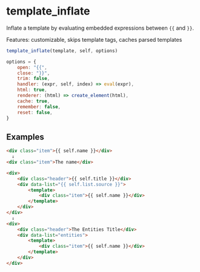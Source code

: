# template_inflate

Inflate a template by evaluating embedded expressions between `{{` and `}}`.

Features: customizable, skips template tags, caches parsed templates

```js
template_inflate(template, self, options)
```

```js
options = {
    open: "{{",
    close: "}}",
    trim: false,
    handler: (expr, self, index) => eval(expr),
    html: true,
    renderer: (html) => create_element(html),
    cache: true,
    remember: false,
    reset: false,
}
```

## Examples

```html
<div class="item">{{ self.name }}</div>
  ⇓
<div class="item">The name</div>
```

```html
<div>
    <div class="header">{{ self.title }}</div>
    <div data-list="{{ self.list.source }}">
        <template>
            <div class="item">{{ self.name }}</div>
        </template>
    </div>
</div>
  ⇓
<div>
    <div class="header">The Entities Title</div>
    <div data-list="entities">
        <template>
            <div class="item">{{ self.name }}</div>
        </template>
    </div>
</div>
```

###
